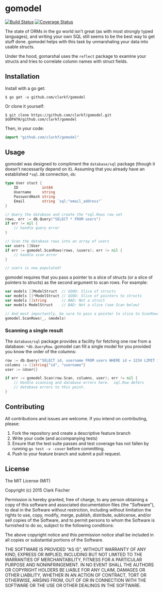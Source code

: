 # gomodel

[![Build Status](https://travis-ci.org/clarkf/gomodel.svg?branch=master)](https://travis-ci.org/clarkf/gomodel)
[![Coverage Status](https://coveralls.io/repos/clarkf/gomodel/badge.svg?branch=master)](https://coveralls.io/r/clarkf/gomodel?branch=master)

The state of ORMs in the go world isn't great (as with most strongly typed
languages), and writing your own SQL still seems to be the best way to get
stuff done. gomodel helps with this task by unmarshaling your data into usable
structs.

Under the hood, gomarshal uses the `reflect` package to examine your structs
and tries to correlate column names with struct fields.
## Installation

Install with a go get:

    $ go get -u github.com/clarkf/gomodel

Or clone it yourself:

    $ git clone https://github.com/clarkf/gomodel.git $GOPATH/github.com/clarkf/gomodel

Then, in your code:

```go
import "github.com/clarkf/gomodel"
```

## Usage

gomodel was designed to compliment the `database/sql` package (though it doesn't
necessarily depend on it).  Assuming that you already have an
established `*sql.DB` connection, `db`:

```go
type User stuct {
    ID           int64
    Username     string
    PasswordHash string
    Email        string `sql:"email_address"`
}

// Query the database and create the *sql.Rows row set
rows, err := db.Query("SELECT * FROM users")
if err != nil {
    // handle query error
}

// Scan the database rows into an array of users
var users []User
if err := gomodel.ScanRows(rows, &users); err != nil {
    // handle scan error
}

// users is now populated!
```

gomodel requires that you pass a pointer to a slice of structs (or a
slice of pointers to structs) as the second argument to scan rows.  For
example:

```go
var models []ModelStruct  // GOOD: Slice of structs
var models []*ModelStruct // GOOD: Slice of pointers to structs
var models []string       // BAD: Not a struct
var models ModelStruct    // BAD: Not a slice (see Scan below)

// And most importantly, be sure to pass a pointer to slice to ScanRows:
gomodel.ScanRows(_, &models)
```

### Scanning a single result

The `database/sql` package provides a facility for fetching one row from
a database: `*db.QueryRow`.  gomodel can fill a single model for you
provided you know the order of the columns:
```go
row := db.Query("SELECT id, username FROM users WHERE id = 1234 LIMIT 1")
columns := []string{"id", "username"}
user := &User{}

if err := gomodel.Scan(row.Scan, columns, user); err != nil {
    // Handle scanning and database errors here.  sql.Row defers
    // database errors to this point.
}
```

## Contributing

All contributions and issues are welcome.  If you intend on contributing,
please:

1. Fork the repository and create a descriptive feature branch
2. Write your code (and accompanying tests)
3. Ensure that the test suite passes and test coverage has not fallen by
   running `go test -v -cover` before committing.
4. Push to your feature branch and submit a pull request.

## License

The MIT License (MIT)

Copyright (c) 2015 Clark Fischer

Permission is hereby granted, free of charge, to any person obtaining a copy
of this software and associated documentation files (the "Software"), to deal
in the Software without restriction, including without limitation the rights
to use, copy, modify, merge, publish, distribute, sublicense, and/or sell
copies of the Software, and to permit persons to whom the Software is
furnished to do so, subject to the following conditions:

The above copyright notice and this permission notice shall be included in
all copies or substantial portions of the Software.

THE SOFTWARE IS PROVIDED "AS IS", WITHOUT WARRANTY OF ANY KIND, EXPRESS OR
IMPLIED, INCLUDING BUT NOT LIMITED TO THE WARRANTIES OF MERCHANTABILITY,
FITNESS FOR A PARTICULAR PURPOSE AND NONINFRINGEMENT. IN NO EVENT SHALL THE
AUTHORS OR COPYRIGHT HOLDERS BE LIABLE FOR ANY CLAIM, DAMAGES OR OTHER
LIABILITY, WHETHER IN AN ACTION OF CONTRACT, TORT OR OTHERWISE, ARISING FROM,
OUT OF OR IN CONNECTION WITH THE SOFTWARE OR THE USE OR OTHER DEALINGS IN
THE SOFTWARE.
